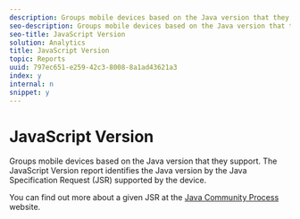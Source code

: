 ```yaml
---
description: Groups mobile devices based on the Java version that they support. The JavaScript Version report identifies the Java version by the Java Specification Request (JSR) supported by the device.
seo-description: Groups mobile devices based on the Java version that they support. The JavaScript Version report identifies the Java version by the Java Specification Request (JSR) supported by the device.
seo-title: JavaScript Version
solution: Analytics
title: JavaScript Version
topic: Reports
uuid: 797ec651-e259-42c3-8008-8a1ad43621a3
index: y
internal: n
snippet: y
---
```


# JavaScript Version

Groups mobile devices based on the Java version that they support. The JavaScript Version report identifies the Java version by the Java Specification Request (JSR) supported by the device.

You can find out more about a given JSR at the [Java Community Process](http://jcp.org/en/jsr/overview) website. 

